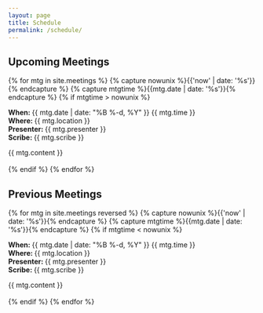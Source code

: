 ```yaml
---
layout: page
title: Schedule
permalink: /schedule/
---
```


## Upcoming Meetings 

<div class="upcoming">
  {% for mtg in site.meetings %}
  {% capture nowunix %}{{'now' | date: '%s'}}{% endcapture %}
  {% capture mtgtime %}{{mtg.date | date: '%s'}}{% endcapture %}
  {% if mtgtime > nowunix %}
  <div class="meeting">
     <p>
	    <b> When: </b> {{ mtg.date | date: "%B %-d, %Y" }}  {{ mtg.time }}
	    <br>
	    <b> Where: </b> {{ mtg.location }}
	    <br>
	    <b> Presenter: </b> {{ mtg.presenter }}
	    <br>
	    <b> Scribe: </b> {{ mtg.scribe }}
	    <br>
	  </p>
	  <div class="excerpt">
            {{ mtg.content }}
          </div>
	  <br>
	 </div>
	 {% endif %}
{% endfor %}
</div>

## Previous Meetings

<div class="upcoming">
  {% for mtg in site.meetings reversed %}
  {% capture nowunix %}{{'now' | date: '%s'}}{% endcapture %}
  {% capture mtgtime %}{{mtg.date | date: '%s'}}{% endcapture %}
  {% if mtgtime < nowunix %}
  <div class="meeting">
     <p>
	    <b> When: </b> {{ mtg.date | date: "%B %-d, %Y" }}  {{ mtg.time }}
	    <br>
	    <b> Where: </b> {{ mtg.location }}
	    <br>
	    <b> Presenter: </b> {{ mtg.presenter }}
	    <br>
	    <b> Scribe: </b> {{ mtg.scribe }}
	    <br>
	  </p>
	  <div class="excerpt">
            {{ mtg.content }}
          </div>
	  <br>
	 </div>
	 {% endif %}
{% endfor %}


</div>
